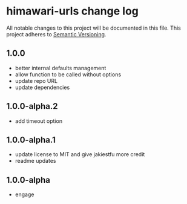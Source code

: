 # himawari-urls change log

All notable changes to this project will be documented in this file.
This project adheres to [Semantic Versioning](http://semver.org/).

## 1.0.0
* better internal defaults management
* allow function to be called without options
* update repo URL
* update dependencies

## 1.0.0-alpha.2
* add timeout option

## 1.0.0-alpha.1
* update license to MIT and give jakiestfu more credit
* readme updates

## 1.0.0-alpha
* engage
